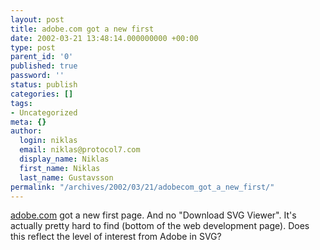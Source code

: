 ```yaml
---
layout: post
title: adobe.com got a new first
date: 2002-03-21 13:48:14.000000000 +00:00
type: post
parent_id: '0'
published: true
password: ''
status: publish
categories: []
tags:
- Uncategorized
meta: {}
author:
  login: niklas
  email: niklas@protocol7.com
  display_name: Niklas
  first_name: Niklas
  last_name: Gustavsson
permalink: "/archives/2002/03/21/adobecom_got_a_new_first/"
---
```

[adobe.com](http://www.adobe.com) got a new first page. And no "Download SVG Viewer". It's actually pretty hard to find (bottom of the web development page). Does this reflect the level of interest from Adobe in SVG?

